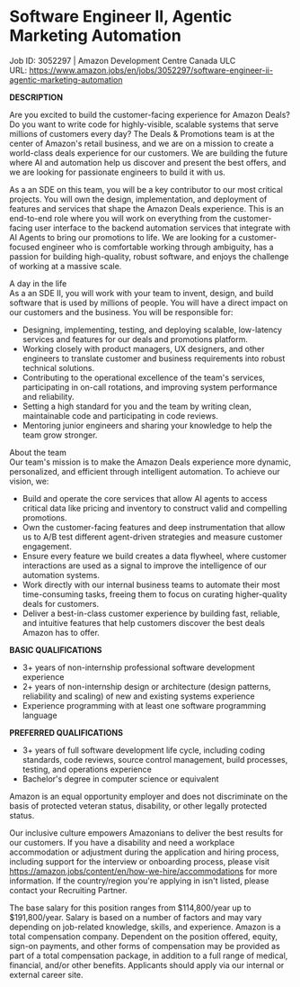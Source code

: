 # Software Engineer II, Agentic Marketing Automation

Job ID: 3052297 | Amazon Development Centre Canada ULC  
URL: https://www.amazon.jobs/en/jobs/3052297/software-engineer-ii-agentic-marketing-automation

**DESCRIPTION**

Are you excited to build the customer-facing experience for Amazon Deals? Do you want to write code for highly-visible, scalable systems that serve millions of customers every day? The Deals & Promotions team is at the center of Amazon's retail business, and we are on a mission to create a world-class deals experience for our customers. We are building the future where AI and automation help us discover and present the best offers, and we are looking for passionate engineers to build it with us.

As a an SDE on this team, you will be a key contributor to our most critical projects. You will own the design, implementation, and deployment of features and services that shape the Amazon Deals experience. This is an end-to-end role where you will work on everything from the customer-facing user interface to the backend automation services that integrate with AI Agents to bring our promotions to life. We are looking for a customer-focused engineer who is comfortable working through ambiguity, has a passion for building high-quality, robust software, and enjoys the challenge of working at a massive scale.

A day in the life  
As a an SDE II, you will work with your team to invent, design, and build software that is used by millions of people. You will have a direct impact on our customers and the business. You will be responsible for:

- Designing, implementing, testing, and deploying scalable, low-latency services and features for our deals and promotions platform.
- Working closely with product managers, UX designers, and other engineers to translate customer and business requirements into robust technical solutions.
- Contributing to the operational excellence of the team's services, participating in on-call rotations, and improving system performance and reliability.
- Setting a high standard for you and the team by writing clean, maintainable code and participating in code reviews.
- Mentoring junior engineers and sharing your knowledge to help the team grow stronger.

About the team  
Our team's mission is to make the Amazon Deals experience more dynamic, personalized, and efficient through intelligent automation. To achieve our vision, we:

- Build and operate the core services that allow AI agents to access critical data like pricing and inventory to construct valid and compelling promotions.
- Own the customer-facing features and deep instrumentation that allow us to A/B test different agent-driven strategies and measure customer engagement.
- Ensure every feature we build creates a data flywheel, where customer interactions are used as a signal to improve the intelligence of our automation systems.
- Work directly with our internal business teams to automate their most time-consuming tasks, freeing them to focus on curating higher-quality deals for customers.
- Deliver a best-in-class customer experience by building fast, reliable, and intuitive features that help customers discover the best deals Amazon has to offer.

**BASIC QUALIFICATIONS**
- 3+ years of non-internship professional software development experience
- 2+ years of non-internship design or architecture (design patterns, reliability and scaling) of new and existing systems experience
- Experience programming with at least one software programming language

**PREFERRED QUALIFICATIONS**
- 3+ years of full software development life cycle, including coding standards, code reviews, source control management, build processes, testing, and operations experience
- Bachelor's degree in computer science or equivalent

Amazon is an equal opportunity employer and does not discriminate on the basis of protected veteran status, disability, or other legally protected status.

Our inclusive culture empowers Amazonians to deliver the best results for our customers. If you have a disability and need a workplace accommodation or adjustment during the application and hiring process, including support for the interview or onboarding process, please visit https://amazon.jobs/content/en/how-we-hire/accommodations for more information. If the country/region you're applying in isn't listed, please contact your Recruiting Partner.

The base salary for this position ranges from $114,800/year up to $191,800/year. Salary is based on a number of factors and may vary depending on job-related knowledge, skills, and experience. Amazon is a total compensation company. Dependent on the position offered, equity, sign-on payments, and other forms of compensation may be provided as part of a total compensation package, in addition to a full range of medical, financial, and/or other benefits. Applicants should apply via our internal or external career site.
